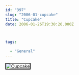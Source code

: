 ```yaml
---
id: "397"
slug: "2006-01-cupcake"
title: "Cupcake"
date: 2006-01-26T19:30:20.000Z



tags:

  - "General"
---
```

<div class="sqs-html-content">
  <div style="float: left; margin-right: 10px; margin-bottom: 10px;"> <a href="http://www.flickr.com/photos/mclazarus/91576099/" title="Cupcake"><img src="http://static.flickr.com/16/91576099_fb4e47b9d9_m.jpg" alt="Cupcake" style="border: solid 2px #000000;" /></a>
</div>
<p><br clear="all" /></p>
</div>
